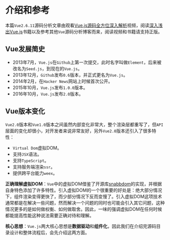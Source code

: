 # 介绍和参考
本篇`Vue2.6.11`源码分析文章由观看[Vue.js源码全方位深入解析](https://coding.imooc.com/class/228.html)视频，阅读[深入浅出Vue.js](https://www.ituring.com.cn/book/2675)书籍以及参考其他`Vue`源码分析博客而来，阅读视频和书籍请支持正版。

## Vue发展简史
* 2013年7月，`Vue.js`在`Github`上第一次提交，此时名字叫做`Element`，后来被改名为`Seed.js`，到现在的`Vue.js`。
* 2013年12月，`Github`发布`0.6`版本，并正式更名为`Vue.js`。
* 2014年2月，在`Hacker News`网站上时候首次公开。
* 2015年10月，`Vue.js`发布`1.0.0`版本。
* 2016年10月，`Vue.js`发布`2.0`版本。

## Vue版本变化
`Vue2.0`版本和`Vue1.0`版本之间虽然内部变化非常大，整个渲染层都重写了，但`API`层面的变化却很小，对开发者来说非常友好，另外`Vue2.0`版本还引入了很多特性：
* `Virtual Dom`虚拟DOM。
* 支持`JSX`语法。
* 支持`TypeScript`。
* 支持服务端渲染`ssr`。
* 提供跨平台能力`weex`。

**正确理解虚拟DOM**：`Vue`中的虚拟DOM借鉴了开源库[snabbdom](https://github.com/snabbdom/snabbdom)的实现，并根据自身特色添加了许多特性。引入虚拟DOM的一个很重要的好处是：绝大部分情况下，组件渲染变得更快了，而少部分情况下反而变慢了。引入虚拟DOM这项技术通常都是在解决一些问题，然而解决一个问题的同时也可能会引入其它问题，这种情况更多的是如何做权衡、如何做取舍。因此，一味的强调虚拟DOM在任何时候都能提高性能这种说法需要正确对待和理解。

**核心思想**：`Vue.js`两大核心思想是**数据驱动**和**组件化**，因此我们在介绍完源码目录设计和整体流程后，会先介绍这两方面。